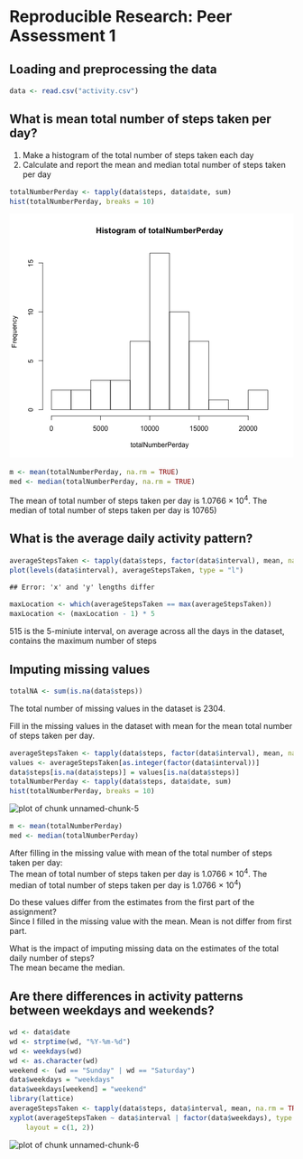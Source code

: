 # Reproducible Research: Peer Assessment 1


## Loading and preprocessing the data


```r
data <- read.csv("activity.csv")
```


## What is mean total number of steps taken per day?

1. Make a histogram of the total number of steps taken each day
2. Calculate and report the mean and median total number of steps
taken per day


```r
totalNumberPerday <- tapply(data$steps, data$date, sum)
hist(totalNumberPerday, breaks = 10)
```

![plot of chunk unnamed-chunk-2](figure/unnamed-chunk-2.png) 

```r
m <- mean(totalNumberPerday, na.rm = TRUE)
med <- median(totalNumberPerday, na.rm = TRUE)
```

The mean of total number of steps taken per day is 1.0766 &times; 10<sup>4</sup>.
The median of total number of steps taken per day is 10765)

## What is the average daily activity pattern?


```r
averageStepsTaken <- tapply(data$steps, factor(data$interval), mean, na.rm = TRUE)
plot(levels(data$interval), averageStepsTaken, type = "l")
```

```
## Error: 'x' and 'y' lengths differ
```

```r
maxLocation <- which(averageStepsTaken == max(averageStepsTaken))
maxLocation <- (maxLocation - 1) * 5
```


515 is the 5-miniute interval, on average across all the days in the dataset, contains the maximum number of steps

## Imputing missing values


```r
totalNA <- sum(is.na(data$steps))
```

The total number of missing values in the dataset is 2304. 

Fill in the missing values in the dataset with mean for the mean total number of steps taken per day.

```r
averageStepsTaken <- tapply(data$steps, factor(data$interval), mean, na.rm = TRUE)
values <- averageStepsTaken[as.integer(factor(data$interval))]
data$steps[is.na(data$steps)] = values[is.na(data$steps)]
totalNumberPerday <- tapply(data$steps, data$date, sum)
hist(totalNumberPerday, breaks = 10)
```

![plot of chunk unnamed-chunk-5](figure/unnamed-chunk-5.png) 

```r
m <- mean(totalNumberPerday)
med <- median(totalNumberPerday)
```


After filling in the missing value with mean of the total number of steps taken per day:  
The mean of total number of steps taken per day is 1.0766 &times; 10<sup>4</sup>.
The median of total number of steps taken per day is 1.0766 &times; 10<sup>4</sup>)

Do these values differ from the estimates from the first part of the assignment?  
Since I filled in the missing value with the mean. Mean is not differ from first part.

What is the impact of imputing missing data on the estimates of the total daily number of steps?  
The mean became the median.


## Are there differences in activity patterns between weekdays and weekends?



```r
wd <- data$date
wd <- strptime(wd, "%Y-%m-%d")
wd <- weekdays(wd)
wd <- as.character(wd)
weekend <- (wd == "Sunday" | wd == "Saturday")
data$weekdays = "weekdays"
data$weekdays[weekend] = "weekend"
library(lattice)
averageStepsTaken <- tapply(data$steps, data$interval, mean, na.rm = TRUE)
xyplot(averageStepsTaken ~ data$interval | factor(data$weekdays), type = "l", 
    layout = c(1, 2))
```

![plot of chunk unnamed-chunk-6](figure/unnamed-chunk-6.png) 


